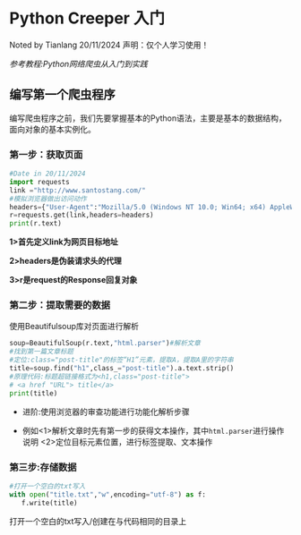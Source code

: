 # Python Creeper 入门

Noted by Tianlang 20/11/2024  声明：仅个人学习使用！

*参考教程:Python网络爬虫从入门到实践*

## 编写第一个爬虫程序

编写爬虫程序之前，我们先要掌握基本的Python语法，主要是基本的数据结构，面向对象的基本实例化。

### 第一步：获取页面

```python
#Date in 20/11/2024
import requests
link ="http://www.santostang.com/"
#模拟浏览器做出访问动作
headers={"User-Agent":"Mozilla/5.0 (Windows NT 10.0; Win64; x64) AppleWebKit/537.36 (KHTML, like Gecko) Chrome/237.84.2.178 Safari/537.36"}
r=requests.get(link,headers=headers)
print(r.text)
```

**1>首先定义link为网页目标地址**

**2>headers是伪装请求头的代理**

**3>r是request的Response回复对象**



### 第二步：提取需要的数据

使用Beautifulsoup库对页面进行解析

```python
soup=BeautifulSoup(r.text,"html.parser")#解析文章
#找到第一篇文章标题
#定位:class="post-title"的标签“H1”元素，提取A，提取A里的字符串
title=soup.find("h1",class_="post-title").a.text.strip()
#原理代码:标题超链接格式为<h1,class="post-title">
# <a href "URL"> title</a>
print(title)
```

* 进阶:使用浏览器的审查功能进行功能化解析步骤

* 例如<1>解析文章时先有第一步的获得文本操作，其中`html.parser`进行操作说明    <2>定位目标元素位置，进行标签提取、文本操作<br/>

### 第三步:存储数据

 ```python
#打开一个空白的txt写入
with open("title.txt","w",encoding="utf-8") as f:
    f.write(title)
 ```

打开一个空白的txt写入/创建在与代码相同的目录上 